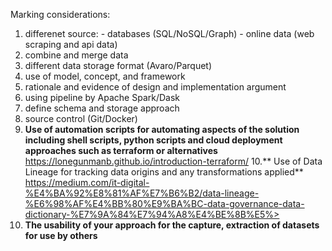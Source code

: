 Marking considerations:
1. differenet source:
        - databases (SQL/NoSQL/Graph)
        - online data (web scraping and api data)
2. combine and merge data
3. different data storage format (Avaro/Parquet)
4. use of model, concept, and framework
5. rationale and evidence of design and implementation argument
6. using pipeline by Apache Spark/Dask
7. define schema and storage approach
8. source control (Git/Docker)
9. **Use of automation scripts for automating aspects of the solution including shell scripts,
python scripts and cloud deployment approaches such as terraform or alternatives**
https://lonegunmanb.github.io/introduction-terraform/
10.** Use of Data Lineage for tracking data origins and any transformations applied**
https://medium.com/it-digital-%E4%BA%92%E8%81%AF%E7%B6%B2/data-lineage-%E6%98%AF%E4%BB%80%E9%BA%BC-data-governance-data-dictionary-%E7%9A%84%E7%94%A8%E4%BE%8B%E5%>
11. **The usability of your approach for the capture, extraction of datasets for use by others**
